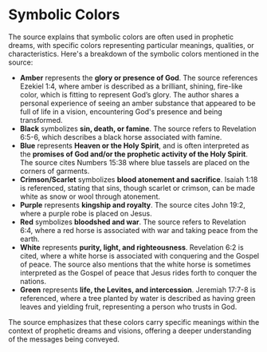 ﻿# Symbolic Colors

The source explains that symbolic colors are often used in prophetic dreams, with specific colors representing particular meanings, qualities, or characteristics. Here's a breakdown of the symbolic colors mentioned in the source:

*   **Amber** represents the **glory or presence of God**. The source references Ezekiel 1:4, where amber is described as a brilliant, shining, fire-like color, which is fitting to represent God’s glory. The author shares a personal experience of seeing an amber substance that appeared to be full of life in a vision, encountering God's presence and being transformed.
*   **Black** symbolizes **sin, death, or famine**. The source refers to Revelation 6:5-6, which describes a black horse associated with famine.
*   **Blue** represents **Heaven or the Holy Spirit**, and is often interpreted as the **promises of God and/or the prophetic activity of the Holy Spirit**. The source cites Numbers 15:38 where blue tassels are placed on the corners of garments.
*   **Crimson/Scarlet** symbolizes **blood atonement and sacrifice**. Isaiah 1:18 is referenced, stating that sins, though scarlet or crimson, can be made white as snow or wool through atonement.
*   **Purple** represents **kingship and royalty**. The source cites John 19:2, where a purple robe is placed on Jesus.
*   **Red** symbolizes **bloodshed and war**. The source refers to Revelation 6:4, where a red horse is associated with war and taking peace from the earth.
*   **White** represents **purity, light, and righteousness**. Revelation 6:2 is cited, where a white horse is associated with conquering and the Gospel of peace. The source also mentions that the white horse is sometimes interpreted as the Gospel of peace that Jesus rides forth to conquer the nations.
*   **Green** represents **life, the Levites, and intercession**. Jeremiah 17:7-8 is referenced, where a tree planted by water is described as having green leaves and yielding fruit, representing a person who trusts in God.

The source emphasizes that these colors carry specific meanings within the context of prophetic dreams and visions, offering a deeper understanding of the messages being conveyed.
